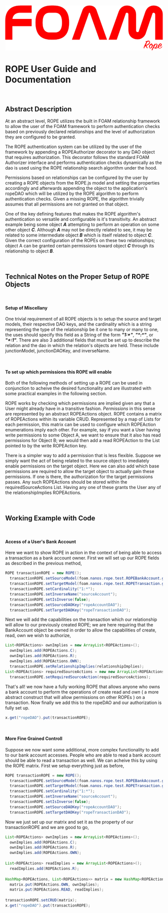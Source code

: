 ![ROPE Logo](rope.png)

# ROPE User Guide and Documentation

&nbsp;

## Abstract Description

At an abstract level, ROPE utilizes the built in FOAM relationship framework to allow the user of the FOAM framework to perform authentication checks based on previously declared relationships and the level of authorization they are configured to be granted.

The ROPE authentication system can be utilized by the user of the framework by appending a ROPEAuthorizer decorator to any DAO object that requires authorization. This decorator follows the standard FOAM Authorizer interface and performs authentication checks dynamically as the dao is used using the ROPE relationship search algorithm under the hood.

Permissions based on relationships can be configured by the user by creating a ROPE objects from the ROPE.js model and setting the properties accordingly and afterwards appending the object to the application's ropeDAO which will be utilized by the ROPE algorithm to perform authentication checks. Given a missing ROPE, the algorithm trivially assumes that all permissions are not granted on that object.

One of the key defining features that makes the ROPE algorithm's authentication so versatile and configurable is it's transitivity. An abstract example being some object ***A*** attempting to perform an operation on some other object ***C***. Although ***A*** may not be directly related to see, it may be related to some intermediate object ***B*** which is itself related to object ***C***. Given the correct configuration of the ROPEs on these two relationships; object A can be granted certain permissions toward object ***C*** through its relationship to object ***B***.

&nbsp;
&nbsp;

## Technical Notes on the Proper Setup of ROPE Objects

&nbsp;

#### Setup of Miscellany

One trivial requirement of all ROPE objects is to setup the source and target models, their respective DAO keys, and the cardinality which is a string representing the type of the relationship be it one to many or many to one, the uses should specify this field as a String of the form ***"1:\*"***, ***"\*:\*"***, or ***"\*:1"***. There are also 3 additional fields that must be set up to describe the relation and the dao in which the relation's objects are held. These include junctionModel, junctionDAOKey, and inverseName.

&nbsp;

#### To set up which permissions this ROPE will enable

Both of the following methods of setting up a ROPE can be used in conjunction to acheive the desired functionality and are illustrated with some practical examples in the following section.

ROPE works by checking which permissions are implied given any that a User might already have in a transitive fashion. *Permissions* in this sense are represented by an abstract ROPEActions object. ROPE contains a matrix of ROPEActions within its variable CRUD. Represented by a map of Lists for each permission, this matrix can be used to configure which ROPEAction enumerations imply each other. For example, say if you want a User having write permissions to some Object A, we want to ensure that it also has read permissions for Object B; we would then add a read ROPEAction to the List pointed to by the write ROPEAction key.

There is a simpler way to add a permission that is less flexible. Suppose we simply want the act of being related to the source object to imediately enable permissions on the target object. Here we can also add which base permissions are required to allow the target object to actually gain these permissions. If one is there, the authorization for the target permissions passes. Any such ROPEActions should be stored within the requiredSourceActions List. Having any one of these grants the User any of the relationshipImplies ROPEActions.

&nbsp;
&nbsp;

## Working Example with Code

&nbsp;

#### Access of a User's Bank Account

Here we want to show ROPE in action in the context of being able to access a transaction as a bank account owner. First we will set up our ROPE fields as described in the previous method,

``` java
ROPE transactionROPE = new ROPE();
  transactionROPE.setSourceModel(foam.nanos.rope.test.ROPEBankAccount.getOwnClassInfo());
  transactionROPE.setTargetModel(foam.nanos.rope.test.ROPETransaction.getOwnClassInfo());
  transactionROPE.setCardinality("1:*");
  transactionROPE.setInverseName("sourceAccount");
  transactionROPE.setIsInverse(false);
  transactionROPE.setSourceDAOKey("ropeAccountDAO");
  transactionROPE.setTargetDAOKey("ropeTransactionDAO");
```

Next we will add the capabilities on the transaction which our relationship will allow to our previously created ROPE; we are here requiring that the BankAccount object be owned in order to allow the capabilities of create, read, own we wish to authorize,

``` java
List<ROPEActions> ownImplies = new ArrayList<ROPEActions>();
  ownImplies.add(ROPEActions.C);
  ownImplies.add(ROPEActions.R);
  ownImplies.add(ROPEActions.OWN);
  transactionROPE.setRelationshipImplies(relationshipImplies);
List<ROPEActions> requiredSourceActions = new new ArrayList<ROPEActions>(Arrays.asList(ROPEActions.OWN));
  transactionROPE.setRequiredSourceAction(requiredSourceActions);
```

That's all! we now have a fully working ROPE that allows anyone who owns a bank account to perform the operations of create read and *own* ( a more abstract construct that will allow permissions on other ROPEs ) on a transaction. Now finally we add this to the ropeDAO and our authorization is fully set up.

``` java
x.get("ropeDAO").put(transactionROPE);
```

&nbsp;

#### More Fine Grained Controll

Suppose we now want some additional, more complex functionality to add to our bank account accesses. People who are able to read a bank account should be able to read a transaction as well. We can acheive this by using the ROPE matrix. First we setup everything just as before,

``` java
ROPE transactionROPE = new ROPE();
  transactionROPE.setSourceModel(foam.nanos.rope.test.ROPEBankAccount.getOwnClassInfo());
  transactionROPE.setTargetModel(foam.nanos.rope.test.ROPETransaction.getOwnClassInfo());
  transactionROPE.setCardinality("1:*");
  transactionROPE.setInverseName("sourceAccount");
  transactionROPE.setIsInverse(false);
  transactionROPE.setSourceDAOKey("ropeAccountDAO");
  transactionROPE.setTargetDAOKey("ropeTransactionDAO");
```

Now we just set up our matrix and set it as the property of our transactionROPE and we are good to go,

``` java
List<ROPEActions> ownImplies = new ArrayList<ROPEActions>();
  ownImplies.add(ROPEActions.C);
  ownImplies.add(ROPEActions.R);
  ownImplies.add(ROPEActions.OWN);

List<ROPEActions> readImplies = new ArrayList<ROPEActions>();
  readImplies.add(ROPEActions.R);

HashMap<ROPEActions, List<ROPEActions>> matrix = new HashMap<ROPEActions, List<ROPEActions>>();
  matrix.put(ROPEActions.OWN, ownImplies);
  matrix.put(ROPEActions.READ, readImplies);

transactionROPE.setCRUD(matrix);
x.get("ropeDAO").put(transactionROPE);
```


